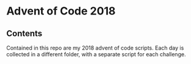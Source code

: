 # Advent of Code 2018

## Contents

Contained in this repo are my 2018 advent of code scripts. Each day is collected in a different folder, with a separate script for each challenge.